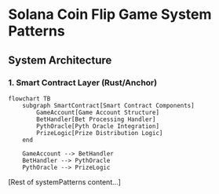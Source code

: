 # Solana Coin Flip Game System Patterns

## System Architecture

### 1. Smart Contract Layer (Rust/Anchor)
```mermaid
flowchart TB
    subgraph SmartContract[Smart Contract Components]
        GameAccount[Game Account Structure]
        BetHandler[Bet Processing Handler]
        PythOracle[Pyth Oracle Integration]
        PrizeLogic[Prize Distribution Logic]
    end

    GameAccount --> BetHandler
    BetHandler --> PythOracle
    PythOracle --> PrizeLogic
```

[Rest of systemPatterns content...]